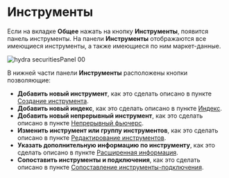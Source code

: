 # Инструменты

Если на вкладке **Общее** нажать на кнопку **Инструменты**, появится панель инструменты. На панели **Инструменты** отображаются все имеющиеся инструменты, а также имеющиеся по ним маркет\-данные. 

![hydra securitiesPanel 00](~/images/hydra_securitiesPanel_00.png)

В нижней части панели **Инструменты** расположены кнопки позволяющие:

- **Добавить новый инструмент**, как это сделать описано в пункте [Создание инструмента](Hydra_Creation_tool.md).
- **Добавить новый индекс**, как это сделать описано в пункте [Индекс](hydra_index.md).
- **Добавить новый непрерывный инструмент**, как это сделать описано в пункте [Непрерывный фьючерс](HydraGluingData.md).
- **Изменить инструмент или группу инструментов**, как это сделать описано в пункте [Редактирование инструментов](HydraSettingsSecurityEditor.md).
- **Указать дополнительную информацию по инструменту**, как это сделать описано в пункте [Расширенная информация](HydraExtensionInfo.md).
- **Сопоставить инструменты и подключения**, как это сделать описано в пункте [Сопоставление инструменты\-подключения](HydraSymbolMapping.md).
